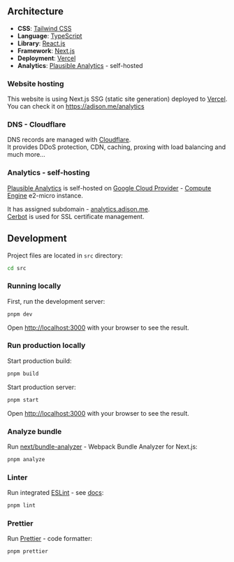 ## Architecture

- **CSS**: [Tailwind CSS](https://tailwindcss.com)
- **Language**: [TypeScript](https://www.typescriptlang.org)
- **Library**: [React.js](https://reactjs.org)
- **Framework**: [Next.js](https://nextjs.org)
- **Deployment**: [Vercel](https://vercel.com)
- **Analytics**: [Plausible Analytics](https://plausible.io) - self-hosted

### Website hosting

This website is using Next.js SSG (static site generation) deployed to [Vercel](https://vercel.com).  
You can check it on https://adison.me/analytics

### DNS - Cloudflare

DNS records are managed with [Cloudflare](https://www.cloudflare.com).  
It provides DDoS protection, CDN, caching, proxing with load balancing and much more...

### Analytics - self-hosting

[Plausible Analytics](https://plausible.io) is self-hosted on [Google Cloud Provider](https://cloud.google.com) - [Compute Engine](https://cloud.google.com/compute) e2-micro instance.

It has assigned subdomain - [analytics.adison.me](https://analytics.adison.me).  
[Cerbot](https://certbot.eff.org) is used for SSL certificate management.

## Development

Project files are located in `src` directory:

```bash
cd src
```

### Running locally

First, run the development server:

```bash
pnpm dev
```

Open [http://localhost:3000](http://localhost:3000) with your browser to see the result.

### Run production locally

Start production build:

```bash
pnpm build
```

Start production server:

```bash
pnpm start
```

Open [http://localhost:3000](http://localhost:3000) with your browser to see the result.

### Analyze bundle

Run [next/bundle-analyzer](https://www.npmjs.com/package/@next/bundle-analyzer) - Webpack Bundle Analyzer for Next.js:

```bash
pnpm analyze
```

### Linter

Run integrated [ESLint](https://eslint.org) - see [docs](https://nextjs.org/docs/basic-features/eslint):

```bash
pnpm lint
```

### Prettier

Run [Prettier](https://prettier.io) - code formatter:

```bash
pnpm prettier
```
